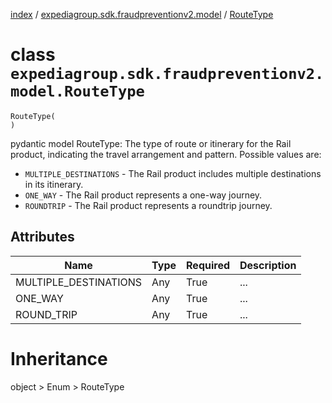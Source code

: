 [index](index.md) / [expediagroup.sdk.fraudpreventionv2.model](expediagroup.sdk.fraudpreventionv2.model.md) / [RouteType](RouteType.md)
# class `expediagroup.sdk.fraudpreventionv2.model.RouteType`
```
RouteType(
)
```

pydantic model RouteType: The type of route or itinerary for the Rail product, indicating the travel arrangement and pattern. Possible values are:
- `MULTIPLE_DESTINATIONS` - The Rail product includes multiple destinations in its itinerary.
- `ONE_WAY` - The Rail product represents a one-way journey.
- `ROUNDTRIP` - The Rail product represents a roundtrip journey.



## Attributes
    
    
        
    
        
    
        
    

|          Name         | Type | Required | Description |
|-----------------------|------|----------|-------------|
| MULTIPLE_DESTINATIONS | Any  |   True   |     ...     |
|        ONE_WAY        | Any  |   True   |     ...     |
|       ROUND_TRIP      | Any  |   True   |     ...     |










# Inheritance
object > Enum > RouteType
